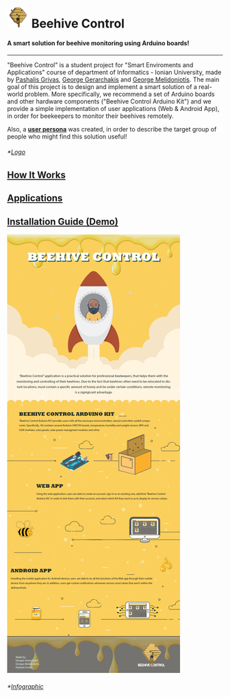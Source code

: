 # <img src="https://github.com/p17griv/beehive-control/blob/main/beehive-control-web/img/logo.png" alt="Beehive Control - Logo" width="50"/> Beehive Control
#### A smart solution for beehive monitoring using Arduino boards!

--------

"Beehive Control" is a student project for "Smart Enviroments and Applications" course of department of Informatics - Ionian University, made by [Pashalis Grivas](https://github.com/p17griv), [George Gerarchakis](https://github.com/p17gera) and [George Melidoniotis](https://github.com/p17meli). The main goal of this project is to design and implement a smart solution of a real-world problem. More specifically, we recommend a set of Arduino boards and other hardware components ("Beehive Control Arduino Kit") and we provide a simple implementation of user applications (Web & Android App), in order for beekeepers to monitor their beehives remotely.

Also, a **[user persona](https://raw.githubusercontent.com/p17griv/beehive-control/main/imgs/user-persona.jpg?token=AKO5VY7Q7VVWZNIWUQ5WK53A3C4MS)** was created, in order to describe the target group of people who might find this solution useful!

###### *[Logo](https://codepen.io/joygarcia4/pen/NqqOZe)

## [How It Works](https://github.com/p17griv/beehive-control/wiki/How-It-Works)

## [Applications](https://github.com/p17griv/beehive-control/wiki/Applications)

## [Installation Guide (Demo)](https://github.com/p17griv/beehive-control/wiki/Installation-Guide)

![Beehive Control - Infografic](https://github.com/p17griv/beehive-control/blob/main/imgs/infographic-eng.jpg "Beehive Control - Infografic")

###### *[Infographic](https://gifographics.co/soft-product-launch-psd-template/)
